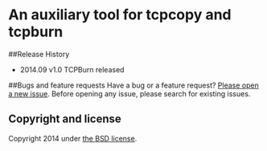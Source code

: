 # An auxiliary tool for tcpcopy and tcpburn 

##Release History
+ 2014.09  v1.0    TCPBurn released


##Bugs and feature requests
Have a bug or a feature request? [Please open a new issue](https://github.com/session-replay-tools/intercept/issues). Before opening any issue, please search for existing issues.


## Copyright and license

Copyright 2014 under [the BSD license](LICENSE).
